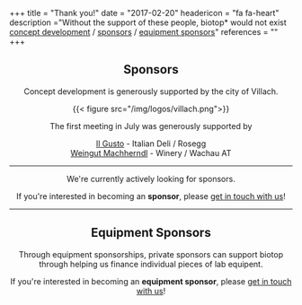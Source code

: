 +++
title = "Thank you!"
date = "2017-02-20"
headericon = "fa fa-heart"
description ="Without the support of these people, biotop* would not exist<br>[concept development](#concept-development) / [sponsors](#sponsors) / [equipment sponsors](#equipment-sponsors)"
references = ""
+++
<center class="uppercase">

## Sponsors

Concept development is generously supported by the city of Villach.

{{< figure src="/img/logos/villach.png">}}

The first meeting in July was generously supported by

[Il Gusto](http://il-gusto.info) - Italian Deli / Rosegg</br>
[Weingut Machherndl](http://www.machherndl.com) - Winery / Wachau AT

---------------------------

We're currently actively looking for sponsors.

If you're interested in becoming an **sponsor**, please [get in touch with us](mailto:info@biotop.co)!

---------------------------
## Equipment Sponsors

Through equipment sponsorships, private sponsors can support biotop through helping us finance individual pieces of lab equipent.

If you're interested in becoming an **equipment sponsor**, please [get in touch with us](mailto:info@biotop.co)!

</center>
